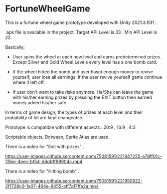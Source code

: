 # FortuneWheelGame

This is a fortune wheel game prototype developed with Unity 2021.3.15f1 .

.apk file is available in the project. Target API Level is 33 . Min API Level is 22.


   Basically;

  - User spins the wheel at each new level and earns predetermined prizes.  Except Silver and Gold Wheel Levels every level has a one bomb card. 

  - If the wheel hitted the bomb and user hasnt enough money to revive yourself, user lose all earnings. If the user revive yourself   game continue where it left off. 

  - If user don't want to take risks anymore. He/She can leave the game with his/her earning prizes by pressing the EXIT button then earned money added his/her safe.


  In terms of game design, the types of prizes at each level and their probability of hit are kept changeable.
   
  Prototype is compatible with different aspects : 20:9 , 16:9 , 4:3
   
  Scriptable objects, Dotween, Sprite Atlas are used.
   
   
   There is a video for "Exit with prizes" .
   

https://user-images.githubusercontent.com/75081591/221947225-a78ff01c-25be-4eec-bf54-dddb1f98904c.mp4




   There is a video for "Hitting bomb" .
   
   
https://user-images.githubusercontent.com/75081591/221950922-2f1728c0-1a07-464e-9455-aff7a17ffe2a.mp4






